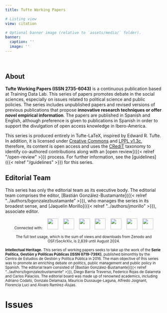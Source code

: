 ```yaml
---
title: Tufte Working Papers

# Listing view
view: citation

# Optional banner image (relative to `assets/media/` folder).
banner:
  caption: ''
  image: ''
---
```


<br>

<h2>About</h2>

**Tufte Working Papers (ISSN 2735-6043)** is a continuous publication based at Training Data Lab. This series of papers promotes debate in the social sciences, especially on issues related to political science and public policies. The series includes unpublished papers and revised versions of previous publications that propose **innovative research techniques or offer novel empirical information**. The papers are published in Spanish and English, although preference is given to publications in Spanish in order to support the divulgation of open access knowledge in Ibero-America.

This series is produced entirely in Tufte-LaTeX, inspired by Edward R. Tufte. In addition, it is licensed under [Creative Commons](https://github.com/training-datalab/tufte-working-papers/blob/master/LICENSE-CC.md) and [LPPL v1.3c](https://github.com/training-datalab/tufte-working-papers/blob/master/LICENSE-LPPL.md), therefore, its content is open access and uses the [CRediT](https://training-datalab.com/credit/) taxonomy to identify co-authored contributions along with an [open review]({{< relref "/open-review" >}}) process. For further information, see the [guidelines]({{< relref "/guidelines" >}}) for this series.

<h2>Editorial Team</h2>

This series has only the editorial team as its executive body. The editorial team comprises the editor, [Bastián González-Bustamante]({{< relref "../authors/bgonzalezbustamante" >}}), who manages the series in its broadest sense, and [Jaquelin Morillo]({{< relref "../authors/jmorillo" >}}), associate editor.

<p align = "center", class="powered-by">
  <small>Connected with:</small> &nbsp;&nbsp; <img src="/latindex.png" style="height: 35px; display:inline-block"> &nbsp;&nbsp <img src="/zenodo.png" style="height: 35px; display:inline-block"> &nbsp;&nbsp <img src="/openaire.jpg" style="height: 35px; display:inline-block"> &nbsp;&nbsp <img src="/socarxiv.jpg" style="height: 35px; display:inline-block"> &nbsp;&nbsp <img src="/orcid.png" style="height: 35px; display:inline-block"> &nbsp;&nbsp <img src="/cc.png" style="height: 35px; display:inline-block"> &nbsp;&nbsp <img src="/dora.png" style="height: 35px; display:inline-block">
</p>

<p align = "center"><small>The full text usage, which is the sum of views and downloads from Zenodo and OSF/SocArXiv, is 2,839 until August 2024.</small></p>

<small><strong>Intellectual Heritage.</strong> This series of working papers seeks to take up the work of the **Serie Política, Gestión y Políticas Públicas (ISSN 0719-739X)**, published bimonthly by the Centro de Estudios de Gestión y Política Pública in 2016. The main objective of this series was to promote an enriching debate on politics, public management and public policy in Spanish. The editorial team consisted of [Bastián González-Bustamante]({{< relref "../authors/bgonzalezbustamante" >}}), Diego Barría Traverso, Federico Rojas de Galarreta and Carlos Palacios. The editorial board was made up of renowned academics, including Adriano Codato, Gonzalo Delamaza, Mauricio Dussauge-Laguna, Alfredo Joignant, Florencia Luci and Álvaro Ramírez-Alujas.</small>

<h1>Issues</h1>

<br>
